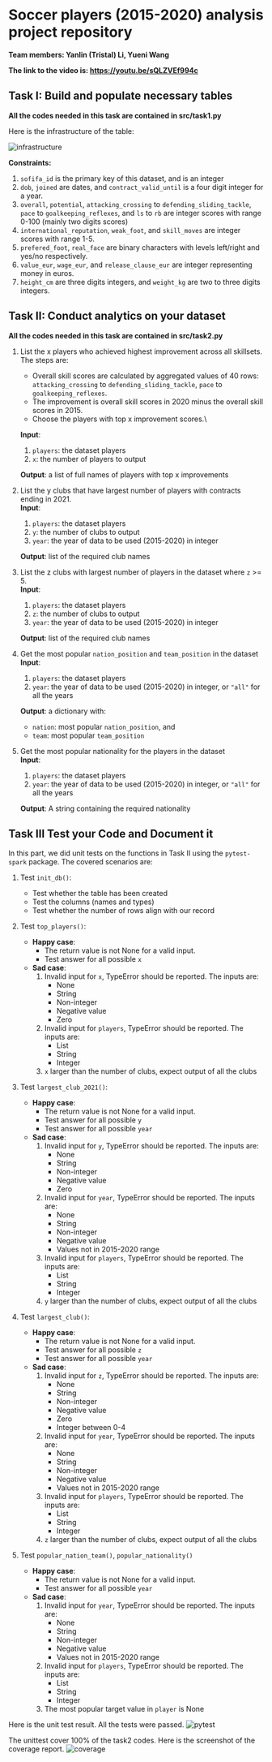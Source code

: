 
 
# Soccer players (2015-2020) analysis project repository

**Team members: Yanlin (Tristal) Li, Yueni Wang**

**The link to the video is: https://youtu.be/sQLZVEf994c**

## Task I: Build and populate necessary tables

**All the codes needed in this task are contained in src/task1.py**

Here is the infrastructure of the table: 

![infrastructure](docs/infrastructure.png)

**Constraints:**
1. ```sofifa_id``` is the primary key of this dataset, and is an integer
2. ```dob```, ```joined``` are dates, and ```contract_valid_until``` is a four digit integer for a year. 
3. ```overall```, ```potential```, ```attacking_crossing``` to ```defending_sliding_tackle```, ```pace``` to ```goalkeeping_reflexes```, and ```ls``` to ```rb``` are integer scores with range 0-100 (mainly two digits scores)
4. ```international_reputation```, ```weak_foot```, and ```skill_moves``` are integer scores with range 1-5. 
5. ```prefered_foot```, ```real_face``` are binary characters with levels left/right and yes/no respectively. 
6. ```value_eur```, ```wage_eur```, and ```release_clause_eur``` are integer representing money in euros. 
7. ```height_cm``` are three digits integers, and ```weight_kg``` are two to three digits integers. 

## Task II: Conduct analytics on your dataset 

**All the codes needed in this task are contained in src/task2.py**

1. List the x players who achieved highest improvement across all skillsets. The steps are:
    - Overall skill scores are calculated by aggregated values of 40 rows: ```attacking_crossing``` to ```defending_sliding_tackle```, ```pace``` to ```goalkeeping_reflexes```. 
    - The improvement is overall skill scores in 2020 minus the overall skill scores in 2015. 
    - Choose the players with top x improvement scores.\

   **Input**:
   1. ```players```: the dataset players
   2. ```x```: the number of players to output
   
   **Output**: a list of full names of players with top x improvements
      
2. List the y clubs that have largest number of players with contracts ending in 2021. \
    **Input**: 
   1. ```players```: the dataset players
   2. ```y```: the number of clubs to output
   3. ```year```: the year of data to be used (2015-2020) in integer

   **Output**: list of the required club names
   
3. List the z clubs with largest number of players in the dataset where ```z``` >= 5.\
    **Input**: 
   1. ```players```: the dataset players
   2. ```z```: the number of clubs to output
   3. ```year```: the year of data to be used (2015-2020) in integer
   
   **Output**: list of the required club names

4. Get the most popular ```nation_position``` and ```team_position``` in the dataset\
    **Input**: 
   1. ```players```: the dataset players
   3. ```year```: the year of data to be used (2015-2020) in integer, or `````"all"````` for all the years
    
   **Output**: a dictionary with:
   - ```nation```: most popular ```nation_position```, and 
   - ```team```: most popular ```team_position```
    
5. Get the most popular nationality for the players in the dataset\
    **Input**: 
   1. ```players```: the dataset players
   2. ```year```: the year of data to be used (2015-2020) in integer, or `````"all"````` for all the years
    
   **Output**: A string containing the required nationality

## Task III Test your Code and Document it

In this part, we did unit tests on the functions in Task II using the ```pytest-spark``` package. 
The covered scenarios are: 

1. Test ```init_db()```:
    - Test whether the table has been created
    - Test the columns (names and types)
    - Test whether the number of rows align with our record
    
2. Test ```top_players()```:
    - **Happy case**: 
        * The return value is not None for a valid input. 
        * Test answer for all possible ```x```
    - **Sad case**: 
      1. Invalid input for ```x```, TypeError should be reported. The inputs are: 
           * None
           * String
           * Non-integer
           * Negative value
           * Zero
      2. Invalid input for ```players```, TypeError should be reported. The inputs are: 
           * List
           * String
           * Integer
      3. ```x``` larger than the number of clubs, expect output of all the clubs
         
3. Test ```largest_club_2021()```:
    - **Happy case**: 
        * The return value is not None for a valid input. 
        * Test answer for all possible ```y```
        * Test answer for all possible ```year```
    - **Sad case**: 
      1. Invalid input for ```y```, TypeError should be reported. The inputs are: 
           * None
           * String
           * Non-integer
           * Negative value
           * Zero
      2. Invalid input for ```year```, TypeError should be reported. The inputs are: 
           * None
           * String
           * Non-integer
           * Negative value
           * Values not in 2015-2020 range
      3. Invalid input for ```players```, TypeError should be reported. The inputs are: 
           * List
           * String
           * Integer
      4. ```y``` larger than the number of clubs, expect output of all the clubs
         
4. Test ```largest_club()```:
    - **Happy case**: 
        * The return value is not None for a valid input. 
        * Test answer for all possible ```z```
        * Test answer for all possible ```year```
    - **Sad case**: 
      1. Invalid input for ```z```, TypeError should be reported. The inputs are: 
           * None
           * String
           * Non-integer
           * Negative value
           * Zero
           * Integer between 0-4
      2. Invalid input for ```year```, TypeError should be reported. The inputs are: 
           * None
           * String
           * Non-integer
           * Negative value
           * Values not in 2015-2020 range
      3. Invalid input for ```players```, TypeError should be reported. The inputs are: 
           * List
           * String
           * Integer
      4. ```z``` larger than the number of clubs, expect output of all the clubs
    
5. Test ```popular_nation_team()```, ```popular_nationality()```
     - **Happy case**: 
        * The return value is not None for a valid input.
        * Test answer for all possible ```year```
    - **Sad case**:
      1. Invalid input for ```year```, TypeError should be reported. The inputs are: 
           * None
           * String
           * Non-integer
           * Negative value
           * Values not in 2015-2020 range
      2. Invalid input for ```players```, TypeError should be reported. The inputs are: 
           * List
           * String
           * Integer
      3. The most popular target value in ```player``` is None

Here is the unit test result. All the tests were passed. 
![pytest](docs/pytest_result.png)

The unittest cover 100% of the task2 codes. Here is the screenshot of the coverage report. 
![coverage](docs/coverage.png)

 


    